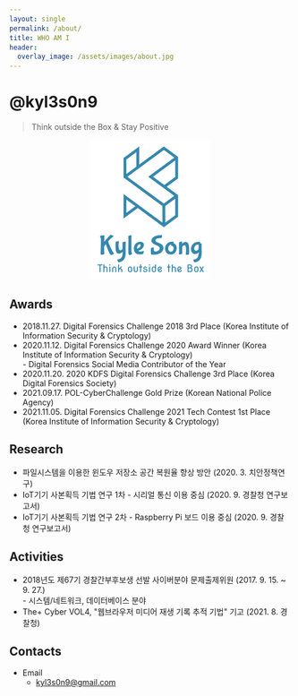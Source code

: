```yaml
---
layout: single
permalink: /about/
title: WHO AM I
header:
  overlay_image: /assets/images/about.jpg
---
```


# @kyl3s0n9

> Think outside the Box & Stay Positive

<center><img src="/assets/photo/logo.png"></center>

## Awards

- 2018.11.27. Digital Forensics Challenge 2018 3rd Place (Korea Institute of Information Security & Cryptology)
- 2020.11.12. Digital Forensics Challenge 2020 Award Winner (Korea Institute of Information Security & Cryptology)  
  \- Digital Forensics Social Media Contributor of the Year  
- 2020.11.20. 2020 KDFS Digital Forensics Challenge 3rd Place (Korea Digital Forensics Society)
- 2021.09.17. POL-CyberChallenge Gold Prize (Korean National Police Agency)
- 2021.11.05. Digital Forensics Challenge 2021 Tech Contest 1st Place (Korea Institute of Information Security & Cryptology)
## Research

- 파일시스템을 이용한 윈도우 저장소 공간 복원율 향상 방안 (2020. 3. 치안정책연구)
- IoT기기 사본획득 기법 연구 1차 - 시리얼 통신 이용 중심 (2020. 9. 경찰청 연구보고서)
- IoT기기 사본획득 기법 연구 2차 - Raspberry Pi 보드 이용 중심 (2020. 9. 경찰청 연구보고서)

## Activities
- 2018년도 제67기 경찰간부후보생 선발 사이버분야 문제출제위원 (2017. 9. 15. ~ 9. 27.)   
  \- 시스템/네트워크, 데이터베이스 분야
- The+ Cyber VOL4, "웹브라우저 미디어 재생 기록 추적 기법" 기고 (2021. 8. 경찰청)
## Contacts

- Email
  - <kyl3s0n9@gmail.com>

